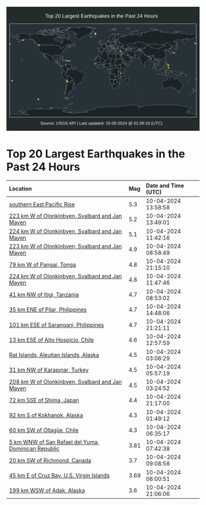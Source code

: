 ![Map](./map.png)

# Top 20 Largest Earthquakes in the Past 24 Hours

| Location | Mag | Date and Time (UTC) |
|:---|:---|:---|
| [southern East Pacific Rise](https://earthquake.usgs.gov/earthquakes/eventpage/us6000nwkv) | 5.3 | 10-04-2024 13:58:58 |
| [223 km W of Olonkinbyen, Svalbard and Jan Mayen](https://earthquake.usgs.gov/earthquakes/eventpage/us6000nwja) | 5.2 | 10-04-2024 13:49:01 |
| [224 km W of Olonkinbyen, Svalbard and Jan Mayen](https://earthquake.usgs.gov/earthquakes/eventpage/us6000nwi8) | 5.1 | 10-04-2024 11:42:16 |
| [223 km W of Olonkinbyen, Svalbard and Jan Mayen](https://earthquake.usgs.gov/earthquakes/eventpage/us6000nwgt) | 4.9 | 10-04-2024 08:58:49 |
| [79 km W of Pangai, Tonga](https://earthquake.usgs.gov/earthquakes/eventpage/us6000nwlr) | 4.8 | 10-04-2024 21:15:10 |
| [224 km W of Olonkinbyen, Svalbard and Jan Mayen](https://earthquake.usgs.gov/earthquakes/eventpage/us6000nwi9) | 4.8 | 10-04-2024 11:47:46 |
| [41 km NW of Itigi, Tanzania](https://earthquake.usgs.gov/earthquakes/eventpage/us6000nwgr) | 4.7 | 10-04-2024 08:53:02 |
| [35 km ENE of Pilar, Philippines](https://earthquake.usgs.gov/earthquakes/eventpage/us6000nwjp) | 4.7 | 10-04-2024 14:48:06 |
| [101 km ESE of Sarangani, Philippines](https://earthquake.usgs.gov/earthquakes/eventpage/us6000nwls) | 4.7 | 10-04-2024 21:21:11 |
| [13 km ESE of Alto Hospicio, Chile](https://earthquake.usgs.gov/earthquakes/eventpage/us6000nwii) | 4.6 | 10-04-2024 12:57:59 |
| [Rat Islands, Aleutian Islands, Alaska](https://earthquake.usgs.gov/earthquakes/eventpage/us6000nwfn) | 4.5 | 10-04-2024 03:06:29 |
| [31 km NW of Karapınar, Turkey](https://earthquake.usgs.gov/earthquakes/eventpage/us6000nwgc) | 4.5 | 10-04-2024 05:57:19 |
| [208 km W of Olonkinbyen, Svalbard and Jan Mayen](https://earthquake.usgs.gov/earthquakes/eventpage/us6000nwfs) | 4.5 | 10-04-2024 03:24:52 |
| [72 km SSE of Shima, Japan](https://earthquake.usgs.gov/earthquakes/eventpage/us6000nwlq) | 4.4 | 10-04-2024 21:17:00 |
| [92 km S of Kokhanok, Alaska](https://earthquake.usgs.gov/earthquakes/eventpage/ak024crsafyp) | 4.3 | 10-04-2024 01:49:12 |
| [60 km SW of Ollagüe, Chile](https://earthquake.usgs.gov/earthquakes/eventpage/us6000nwgd) | 4.3 | 10-04-2024 06:35:17 |
| [5 km WNW of San Rafael del Yuma, Dominican Republic](https://earthquake.usgs.gov/earthquakes/eventpage/pr2024278002) | 3.81 | 10-04-2024 07:42:38 |
| [20 km SW of Richmond, Canada](https://earthquake.usgs.gov/earthquakes/eventpage/us6000nwgu) | 3.7 | 10-04-2024 09:08:58 |
| [45 km E of Cruz Bay, U.S. Virgin Islands](https://earthquake.usgs.gov/earthquakes/eventpage/pr2024278001) | 3.69 | 10-04-2024 06:00:51 |
| [199 km WSW of Adak, Alaska](https://earthquake.usgs.gov/earthquakes/eventpage/us6000nwmc) | 3.6 | 10-04-2024 21:06:06 |

